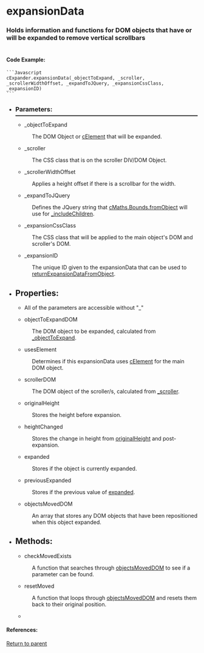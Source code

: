 # <a id="title"/> expansionData
### <a id="description"/> Holds information and functions for DOM objects that have or will be expanded to remove vertical scrollbars
#

#### <a id="codeexample"/> Code Example:
    ```Javascript
  	cExpander.expansionData(_objectToExpand, _scroller, _scrollerWidthOffset, _expandToJQuery, _expansionCssClass, _expansionID)
  	```
	
* <a id="parameters"/> <h3> Parameters: </h3> <hr style="height:2px;border:none;margin-top: -10px;">

    * <a id="_objecttoexpand"/> _objectToExpand <p style="padding-left: 20px;"> The DOM Object or [cElement](INSERTLINK) that will be expanded. </p>

    * <a id="_scroller"/> _scroller <p style="padding-left: 20px;"> The CSS class that is on the scroller DIV/DOM Object. </p>

    * <a id="_scrollerwidthoffset"/> _scrollerWidthOffset <p style="padding-left: 20px;"> Applies a height offset if there is a scrollbar for the width. </p>

    * <a id="_expandtojquery"/> _expandToJQuery <p style="padding-left: 20px;"> Defines the JQuery string that [cMaths.Bounds.fromObject](INSERTLINK) will use for [_includeChildren](INSERTLINK). </p>

    * <a id="_expansioncssclass"/> _expansionCssClass <p style="padding-left: 20px;"> The CSS class that will be applied to the main object's DOM and scroller's DOM. </p>

    * <a id="_expansionid"/> _expansionID <p style="padding-left: 20px;"> The unique ID given to the expansionData that can be used to [returnExpansionDataFromObject](INSERTLINK). </p>

* <a id="properties"/> <h2> Properties: </h2>

    * <a id="propertiesprefix"/> All of the parameters are accessible without "_" <p style="padding-left: 20px;">  </p>

    * <a id="objecttoexpanddom"/> objectToExpandDOM <p style="padding-left: 20px;"> The DOM object to be expanded, calculated from [_objectToExpand](#_objecttoexpand). </p>

    * <a id="useselement"/> usesElement <p style="padding-left: 20px;"> Determines if this expansionData uses [cElement](INSERTLINK) for the main DOM object. </p>

    * <a id="scrollerdom"/> scrollerDOM <p style="padding-left: 20px;"> The DOM object of the scroller/s, calculated from [_scroller](#_scroller). </p>

    * <a id="originalheight"/> originalHeight <p style="padding-left: 20px;"> Stores the height before expansion. </p>

    * <a id="heightchanged"/> heightChanged <p style="padding-left: 20px;"> Stores the change in height from [originalHeight](#originalheight) and post-expansion. </p>

    * <a id="expanded"/> expanded <p style="padding-left: 20px;"> Stores if the object is currently expanded. </p>

    * <a id="previousexpanded"/> previousExpanded <p style="padding-left: 20px;"> Stores if the previous value of [expanded](#expanded). </p>

    * <a id="objectsmoveddom"/> objectsMovedDOM <p style="padding-left: 20px;"> An array that stores any DOM objects that have been repositioned when this object expanded. </p>

* <a id="methods"/> <h2> Methods: </h2>

    * <a id="checkmovedexists"/> checkMovedExists <p style="padding-left: 20px;"> A function that searches through [objectsMovedDOM](#objectsmoveddom) to see if a parameter can be found. </p>

    * <a id="resetmoved"/> resetMoved <p style="padding-left: 20px;"> A function that loops through [objectsMovedDOM](#objectsmoveddom) and resets them back to their original position. </p>
    * 
#### References: 
  
[Return to parent](/README.md)